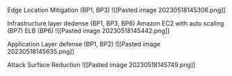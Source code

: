 Edge Location Mitigation (BP1, BP3)
		![[Pasted image 20230518145306.png]]
	
Infrastructure layer dedense (BP1, BP3, BP6)
Amazon EC2 with auto scaling (BP7)
ELB (BP6)
		![[Pasted image 20230518145442.png]]

Application Layer defense (BP1, BP2)
		![[Pasted image 20230518145635.png]]

Attack Surface Reduction
		![[Pasted image 20230518145749.png]]

